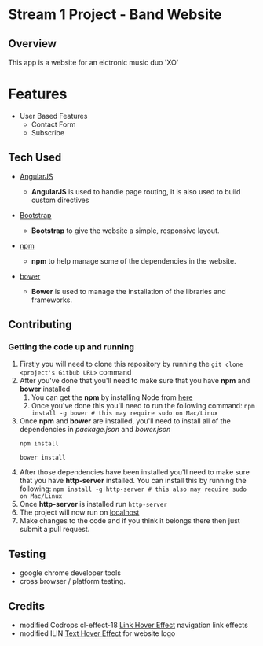 # Stream 1 Project - Band Website 

## Overview 

This app is a website for an elctronic music duo 'XO'

# Features

- User Based Features
 	- Contact Form
 	- Subscribe

## Tech Used 
- [AngularJS](https://angularjs.org/)
	- **AngularJS** is used to handle page routing, it is also used to build custom directives

- [Bootstrap](http://getbootstrap.com/)
	- **Bootstrap** to give the website a simple, responsive layout. 

- [npm](https://npmjs.com/)
	- **npm** to help manage some of the dependencies in the website. 

- [bower](https://bower.io/)
	- **Bower** is used to manage the installation of the libraries and frameworks. 


## Contributing 
### Getting the code up and running
1. Firstly you will need to clone this repository by running the ``` git clone <project's Gitbub URL> ``` command
2. After you've done that you'll need to make sure that you have **npm** and **bower** installed 
	1. You can get the **npm** by installing Node from [here](https://nodejs.org/en/)
	2. Once you've done this you'll need to run the following command:
		`npm install -g bower # this may require sudo on Mac/Linux`
3. Once **npm** and **bower** are installed, you'll need to install all of the dependencies in *package.json* and *bower.json*
	```
	npm install

	bower install  
	```
4. After those dependencies have been installed you'll need to make sure that you have **http-server** installed. You can install this by running the following: ```npm install -g http-server # this also may require sudo on Mac/Linux ```
5. Once **http-server** is installed run ```http-server```
6. The project will now run on [localhost](http://127.0.0.1:8080)
7. Make changes to the code and if you think it belongs there then just submit a pull request.


## Testing
- google chrome developer tools 
- cross browser / platform testing. 

## Credits
- modified Codrops cl-effect-18 [Link Hover Effect](https://tympanus.net/Development/CreativeLinkEffects/#cl-effect-18) navigation link effects
- modified ILIN [Text Hover Effect](https://tympanus.net/Development/TextStylesHoverEffects/) for website logo


